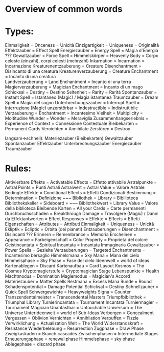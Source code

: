 Overview of common words
========================

Types:
======
Einmaligkeit                    = Onceness                          = Unicità
Einzigartigkeit                 = Uniqueness                        = Originalità
Effektzauber = Effect Spell
Energiezauber                   = Energy Spell                      = Magia d'Energia ???
Gewaltzauber                    = Force Spell     					= 
Himmelskörper                   = Heavenly Body                     = Corpo celeste (einzahl), corpi celesti (mehrzahl)
Inkarnation                     = Incarnation                       = Incarnazione
Kreaturenentzauberung           = Creature Disenchantment           = Disincanto di una creatura
Kreaturenverzauberung           = Creature Enchantment              = Incanto di una creatura   
Landverzauberung                = Land Enchantment                  = Incanto di una terra
Magierverzauberung              = Magician Enchantment              = Incanto di un mago
Schicksal                       = Destiny                           = Destino
Seltenheit                      = Rarity                            = Rarità
Spontanzauber                   = Instant Spell                     = Istantaneo (Magic) / Magia istantanea
Traumzauber                     = Dream Spell                       = Magia del sogno
Unterbrechungszauber            = Interrupt Spell                   = Interruzione (Magic)
unzerstörbar                    = Indestructible                    = Indistruttibile
Verzauberung                    = Enchantment                       = Incantesimo
Vielheit                        = Multiplicity                      = Moltitudine
Wunder                          = Wonder              = Meraviglia
Zusammenhangserlebnis           = Experience of Context             = Connessione Contestuale
Bleibekarten = Permanent Cards
Vernichten = Annihilate
Zerstören = Destroy

langsam->schnell):
Materiezauber (Bleibekarten)
Gewaltzauber
Spontanzauber
Effektzauber
Unterbrechungszauber
Energiezauber
Traumzauber

Rules:
======
Aktivierbare Effekte            = Activatable Effects               = Effetto attivabile
Astralpunkte                    = Astral Points                     = Punti Astrali
Astralwert                      = Astral Value                      = Valore Astrale
Bedingte Effekte                = Conditional Effects               = Effetti Condizionati
Bestimmung                      = Determination                     = Definizione               ~~~
Bibliothek                      = Library                           = Bibilioteca
Bibliothekskeller               = Sideboard                    =                           ~~~
Bibliothekwert                  = Library Value                     = Valore della biblioteca
Bleibende Karten                = All your Cards               = Carte permanenti
Durchbruchsschaden              = Breakthrough Damage               = Travolgere (Magic) / Danni da
Effektantworten                 = Effect Responses                  = 
Effekte                         = Effects                           = Effetti
Eigenschaften                   = Attributes                        = Attributi
Einmaligkeit                    = Uniqueness                        = Unicità
Ekliptik                        = Ecliptic                          = Orbita (dei pianeti)
Entzauberungen                  = Disenchantment          = Disincanti ???
Erinnern                        = Remembrance                       = Memoria
Erscheinen                      = Appearance                        = 
Farbeigenschaft                 = Color Property                    = Proprietà del colore
Geistincantata                  = Spiritual Incantata               = Incantata Immaginaria
Gewaltzauber                    = Power Spells                      = 
Gezielte Verzauberungen         = Targeted Enchantments             = Incantesimo bersaglio
Himmelsmana                     = Sky Mana                          = Mana del cielo
Himmelsphase                    = Sky Phase                         = Fase del cielo
Ideenwelt = world of ideas
Kartenablegen = Discard
Kartenaufbau = Card Layout
Kosmos = The Cosmos
Kryptomagierstufe = Cryptomagician Stage
Lebenspunkte = Health
Machtmodus = Domination
Magiemodus = Magician's Accord
Materiezauber = Matter Spells
Restmana = Excess Mana
Runde = Round
Schadenspotential = Damage Potential
Schicksal = Destiny
Schnellzauber = Quick Spell
Schwergewichte = Heavyweights
Signa = Counter
Transzendentalmeister = Transcendental Masters
Triumpfbibliothek = Triumphal Library
Turnierincantata = Tournament Incantata
Turniermagier = Tournament Magician
Unantastbar = Untouchable
Universum = The Universe
Unterideenwelt = world of Sub-Ideas
Verbergen = Concealment
Vergessen = Oblivion
Vernichten = Annihilation
Verpuffen = Fizzle
Verwirklichung = Actualization
Welt = The World
Widerstandskraft = Resistance
Wiederbelebung = Resurrection
Zugphase = Draw Phase
Zweigkaskaden = Branch cascades
Zwischenphasen = Intermediate Stages
Erneuerungsphase = renewal phase 
Himmelsphase = sky phase
Ablegephase = discard phase
